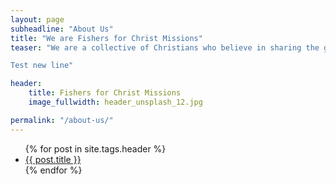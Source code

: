 ```yaml
---
layout: page
subheadline: "About Us"
title: "We are Fishers for Christ Missions"
teaser: "We are a collective of Christians who believe in sharing the good news of the gospel of the Lord Jesus Christ. We believe God sent his only begotten Son into the world in the person of Jesus Christ to reconcile people back to God. <br><br>We go out onto the high street of Slough every saturday from 12:30 to 14:30 to tell people about Jesus Christ.

Test new line"

header:
    title: Fishers for Christ Missions
    image_fullwidth: header_unsplash_12.jpg

permalink: "/about-us/"
---
```

<ul>
    {% for post in site.tags.header %}
    <li><a href="{{ site.url }}{{ site.baseurl }}{{ post.url }}">{{ post.title }}</a></li>
    {% endfor %}
</ul>
